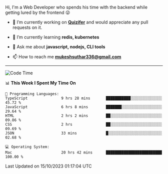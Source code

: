 Hi, I'm a Web Developer who spends his time with the backend while getting lured by the frontend 😜

- 🔭 I’m currently working on **[Quizifer](https://github.com/SutharMukesh/Quizifer/)** and would appreciate any pull requests on it.

- 🌱 I’m currently learning **redis, kubernetes**

- 💬 Ask me about **javascript, nodejs, CLI tools**

- 📫 How to reach me **mukeshsuthar336@gmail.com**

---
<!--START_SECTION:waka-->
![Code Time](http://img.shields.io/badge/Code%20Time-2%2C563%20hrs%2031%20mins-blue)

📊 **This Week I Spent My Time On** 

```text
💬 Programming Languages: 
TypeScript               9 hrs 28 mins       ███████████░░░░░░░░░░░░░░   45.72 % 
JavaScript               6 hrs 8 mins        ███████░░░░░░░░░░░░░░░░░░   29.64 % 
HTML                     2 hrs 2 mins        ██░░░░░░░░░░░░░░░░░░░░░░░   09.86 % 
CSS                      2 hrs               ██░░░░░░░░░░░░░░░░░░░░░░░   09.69 % 
JSON                     33 mins             █░░░░░░░░░░░░░░░░░░░░░░░░   02.68 % 

💻 Operating System: 
Mac                      20 hrs 42 mins      █████████████████████████   100.00 % 
```


 Last Updated on 15/10/2023 01:17:04 UTC
<!--END_SECTION:waka-->
